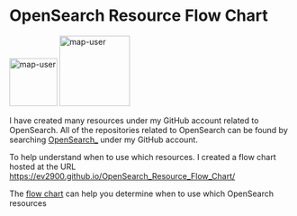 # OpenSearch Resource Flow Chart

 <img width="85" alt="map-user" src="https://img.shields.io/badge/views-215-green"> <img width="125" alt="map-user" src="https://img.shields.io/badge/unique visits-052-green">

I have created many resources under my GitHub account related to OpenSearch. All of the repositories related to OpenSearch can be found by searching [OpenSearch_](https://github.com/ev2900?tab=repositories&q=OpenSearch_&type=&language=&sort=) under my GitHub account.

To help understand when to use which resources. I created a flow chart hosted at the URL https://ev2900.github.io/OpenSearch_Resource_Flow_Chart/

The [flow chart](https://ev2900.github.io/OpenSearch_Resource_Flow_Chart/) can help you determine when to use which OpenSearch resources

